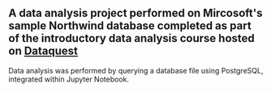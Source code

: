 ## A data analysis project performed on Mircosoft's sample Northwind database completed as part of the introductory data analysis course hosted on [Dataquest](https://www.dataquest.io)

Data analysis was performed by querying a database file using PostgreSQL, integrated within Jupyter Notebook.
